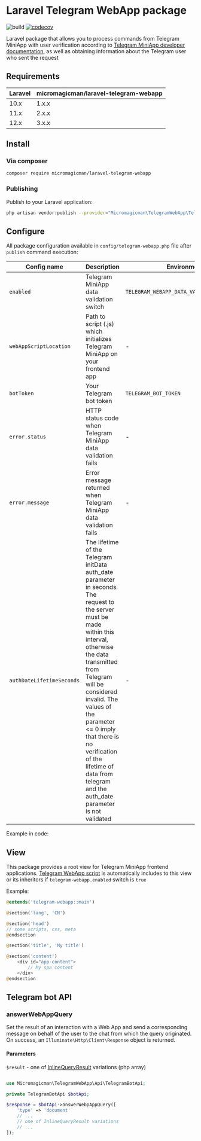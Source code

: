 # Laravel Telegram WebApp package

![build](https://github.com/micromagicman/laravel-telegram-webapp/actions/workflows/laravel-telegram-webapp-ci.yml/badge.svg)
[![codecov](https://codecov.io/github/micromagicman/laravel-telegram-webapp/graph/badge.svg?token=ZSVF7MGB38)](https://codecov.io/github/micromagicman/laravel-telegram-webapp)

Laravel package that allows you to process commands from Telegram MiniApp with user verification according to
[Telegram MiniApp developer documentation](https://core.telegram.org/bots/webapps), as well as obtaining information
about the Telegram user who sent the request

## Requirements

| Laravel | micromagicman/laravel-telegram-webapp |
|---------|---------------------------------------|
| 10.x    | 1.x.x                                 |
| 11.x    | 2.x.x                                 |
| 12.x    | 3.x.x                                 |

## Install

### Via composer

```bash
composer require micromagicman/laravel-telegram-webapp
```

### Publishing

Publish to your Laravel application:

```bash
php artisan vendor:publish --provider="Micromagicman\TelegramWebApp\TelegramWebAppServiceProvider"
```

## Configure

All package configuration available in `config/telegram-webapp.php` file after `publish` command execution:

| Config name               | Description                                                                                                                                                                                                                                                                                                                                                         | Environment                               | Default value                                 |
|---------------------------|---------------------------------------------------------------------------------------------------------------------------------------------------------------------------------------------------------------------------------------------------------------------------------------------------------------------------------------------------------------------|-------------------------------------------|-----------------------------------------------|
| `enabled`                 | Telegram MiniApp data validation switch                                                                                                                                                                                                                                                                                                                             | `TELEGRAM_WEBAPP_DATA_VALIDATION_ENABLED` | `true`                                        |
| `webAppScriptLocation`    | Path to script (.js) which initializes Telegram MiniApp on your frontend app                                                                                                                                                                                                                                                                                        | -                                         | `https://telegram.org/js/telegram-web-app.js` |
| `botToken`                | Your Telegram bot token                                                                                                                                                                                                                                                                                                                                             | `TELEGRAM_BOT_TOKEN`                      | -                                             |
| `error.status`            | HTTP status code when Telegram MiniApp data validation fails                                                                                                                                                                                                                                                                                                        | -                                         | 403 (Forbidden)                               |
| `error.message`           | Error message returned when Telegram MiniApp data validation fails                                                                                                                                                                                                                                                                                                  | -                                         | 403 (Forbidden)                               |
| `authDateLifetimeSeconds` | The lifetime of the Telegram initData auth_date parameter in seconds. The request to the server must be made within this interval, otherwise the data transmitted from Telegram will be considered invalid. The values of the parameter <= 0 imply that there is no verification of the lifetime of data from telegram and the auth_date parameter is not validated | -                                         | 0                                             |

Example in code:

## View

This package provides a root view for Telegram MiniApp frontend applications.
[Telegram WebApp script](https://telegram.org/js/telegram-web-app.js) is automatically includes to this view or its
inheritors if `telegram-webapp.enabled` switch is `true`

Example:

```php
@extends('telegram-webapp::main')

@section('lang', 'CN')

@section('head')
// some scripts, css, meta
@endsection

@section('title', 'My title')

@section('content')
    <div id="app-content">
        // My spa content
    </div>
@endsection
```

## Telegram bot API

### answerWebAppQuery

Set the result of an interaction with a Web App and send a corresponding message on behalf of the user to the chat 
from which the query originated. On success, an `Illuminate\Http\Client\Response` object is returned.

#### Parameters

`$result` - one of [InlineQueryResult](https://core.telegram.org/bots/api#inlinequeryresult) variations (php array)

```php

use Micromagicman\TelegramWebApp\Api\TelegramBotApi;

private TelegramBotApi $botApi;

$response = $botApi->answerWebpAppQuery([
    'type' => 'document'
    // ...
    // one of InlineQueryResult variations
    // ...
]);
```